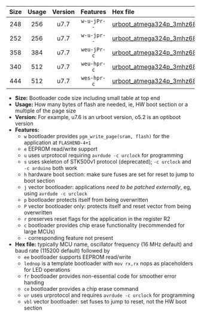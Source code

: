 |Size|Usage|Version|Features|Hex file|
|:-:|:-:|:-:|:-:|:--|
|248|256|u7.7|`w-u-jPr--`|[urboot_atmega324p_3mhz6864_115200bps_lednop_ur_vbl.hex](https://raw.githubusercontent.com/stefanrueger/urboot.hex/main/mcus/atmega324p/fcpu_3mhz6864/115200_bps/urboot_atmega324p_3mhz6864_115200bps_lednop_ur_vbl.hex)|
|252|256|u7.7|`w-u-jpr--`|[urboot_atmega324p_3mhz6864_115200bps_lednop_fr_ur_vbl.hex](https://raw.githubusercontent.com/stefanrueger/urboot.hex/main/mcus/atmega324p/fcpu_3mhz6864/115200_bps/urboot_atmega324p_3mhz6864_115200bps_lednop_fr_ur_vbl.hex)|
|358|384|u7.7|`weu-jPr-c`|[urboot_atmega324p_3mhz6864_115200bps_ee_lednop_fr_ce_ur_vbl.hex](https://raw.githubusercontent.com/stefanrueger/urboot.hex/main/mcus/atmega324p/fcpu_3mhz6864/115200_bps/urboot_atmega324p_3mhz6864_115200bps_ee_lednop_fr_ce_ur_vbl.hex)|
|340|512|u7.7|`weu-hpr-c`|[urboot_atmega324p_3mhz6864_115200bps_ee_lednop_fr_ce_ur.hex](https://raw.githubusercontent.com/stefanrueger/urboot.hex/main/mcus/atmega324p/fcpu_3mhz6864/115200_bps/urboot_atmega324p_3mhz6864_115200bps_ee_lednop_fr_ce_ur.hex)|
|444|512|u7.7|`wes-hpr-c`|[urboot_atmega324p_3mhz6864_115200bps_ee_lednop_fr_ce.hex](https://raw.githubusercontent.com/stefanrueger/urboot.hex/main/mcus/atmega324p/fcpu_3mhz6864/115200_bps/urboot_atmega324p_3mhz6864_115200bps_ee_lednop_fr_ce.hex)|

- **Size:** Bootloader code size including small table at top end
- **Usage:** How many bytes of flash are needed, ie, HW boot section or a multiple of the page size
- **Version:** For example, u7.6 is an urboot version, o5.2 is an optiboot version
- **Features:**
  + `w` bootloader provides `pgm_write_page(sram, flash)` for the application at `FLASHEND-4+1`
  + `e` EEPROM read/write support
  + `u` uses urprotocol requiring `avrdude -c urclock` for programming
  + `s` uses skeleton of STK500v1 protocol (deprecated); `-c urclock` and `-c arduino` both work
  + `h` hardware boot section: make sure fuses are set for reset to jump to boot section
  + `j` vector bootloader: applications *need to be patched externally*, eg, using `avrdude -c urclock`
  + `p` bootloader protects itself from being overwritten
  + `P` vector bootloader only: protects itself and reset vector from being overwritten
  + `r` preserves reset flags for the application in the register R2
  + `c` bootloader provides chip erase functionality (recommended for large MCUs)
  + `-` corresponding feature not present
- **Hex file:** typically MCU name, oscillator frequency (16 MHz default) and baud rate (115200 default) followed by
  + `ee` bootloader supports EEPROM read/write
  + `lednop` is a template bootloader with `mov rx,rx` nops as placeholders for LED operations
  + `fr` bootloader provides non-essential code for smoother error handing
  + `ce` bootloader provides a chip erase command
  + `ur` uses urprotocol and requires `avrdude -c urclock` for programming
  + `vbl` vector bootloader: set fuses to jump to reset, not the HW boot section
